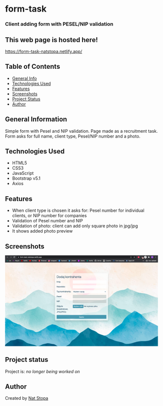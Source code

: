 # form-task
### Client adding form with PESEL/NIP validation

## This web page is hosted here!
 https://form-task-natstopa.netlify.app/

## Table of Contents
* [General Info](#general-information)
* [Technologies Used](#technologies-used)
* [Features](#features)
* [Screenshots](#screenshots)
* [Project Status](#project-status)
* [Author](#author)

## General Information
Simple form with Pesel and NIP validation. Page made as a recruitment task.
<br />
Form asks for full name, client type, Pesel/NIP number and a photo.

## Technologies Used
* HTML5
* CSS3
* JavaScript
* Bootstrap v5.1
* Axios

## Features
* When client type is chosen it asks for: Pesel number for individual clients, or NIP number for companies
* Validation of Pesel number and NIP
* Validation of photo: client can add only square photo in jpg/jpg
* It shows added photo preview

## Screenshots
![Example screenshot](./src/screenshot.png)

## Project status
Project is: _no longer being worked on_ 

## Author
Created by [Nat Stopa](https://natstopa-portfolio.netlify.app/)
